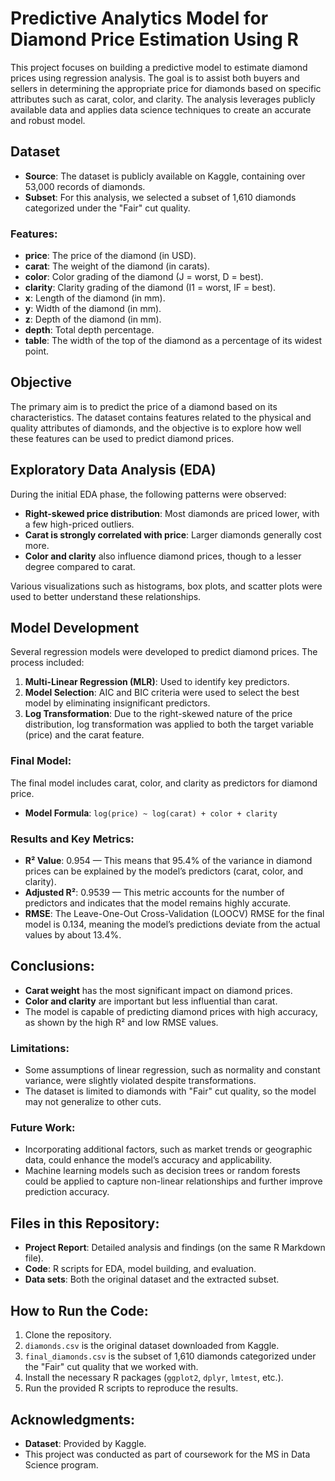 # Predictive Analytics Model for Diamond Price Estimation Using R

This project focuses on building a predictive model to estimate diamond prices using regression analysis. The goal is to assist both buyers and sellers in determining the appropriate price for diamonds based on specific attributes such as carat, color, and clarity. The analysis leverages publicly available data and applies data science techniques to create an accurate and robust model.

## Dataset
- **Source**: The dataset is publicly available on Kaggle, containing over 53,000 records of diamonds.
- **Subset**: For this analysis, we selected a subset of 1,610 diamonds categorized under the "Fair" cut quality.

### Features:
- **price**: The price of the diamond (in USD).
- **carat**: The weight of the diamond (in carats).
- **color**: Color grading of the diamond (J = worst, D = best).
- **clarity**: Clarity grading of the diamond (I1 = worst, IF = best).
- **x**: Length of the diamond (in mm).
- **y**: Width of the diamond (in mm).
- **z**: Depth of the diamond (in mm).
- **depth**: Total depth percentage.
- **table**: The width of the top of the diamond as a percentage of its widest point.

## Objective
The primary aim is to predict the price of a diamond based on its characteristics. The dataset contains features related to the physical and quality attributes of diamonds, and the objective is to explore how well these features can be used to predict diamond prices.

## Exploratory Data Analysis (EDA)
During the initial EDA phase, the following patterns were observed:
- **Right-skewed price distribution**: Most diamonds are priced lower, with a few high-priced outliers.
- **Carat is strongly correlated with price**: Larger diamonds generally cost more.
- **Color and clarity** also influence diamond prices, though to a lesser degree compared to carat.

Various visualizations such as histograms, box plots, and scatter plots were used to better understand these relationships.

## Model Development
Several regression models were developed to predict diamond prices. The process included:
1. **Multi-Linear Regression (MLR)**: Used to identify key predictors.
2. **Model Selection**: AIC and BIC criteria were used to select the best model by eliminating insignificant predictors.
3. **Log Transformation**: Due to the right-skewed nature of the price distribution, log transformation was applied to both the target variable (price) and the carat feature.

### Final Model:
The final model includes carat, color, and clarity as predictors for diamond price.
- **Model Formula**: `log(price) ~ log(carat) + color + clarity`

### Results and Key Metrics:
- **R² Value**: 0.954 — This means that 95.4% of the variance in diamond prices can be explained by the model’s predictors (carat, color, and clarity).
- **Adjusted R²**: 0.9539 — This metric accounts for the number of predictors and indicates that the model remains highly accurate.
- **RMSE**: The Leave-One-Out Cross-Validation (LOOCV) RMSE for the final model is 0.134, meaning the model’s predictions deviate from the actual values by about 13.4%.

## Conclusions:
- **Carat weight** has the most significant impact on diamond prices.
- **Color and clarity** are important but less influential than carat.
- The model is capable of predicting diamond prices with high accuracy, as shown by the high R² and low RMSE values.

### Limitations:
- Some assumptions of linear regression, such as normality and constant variance, were slightly violated despite transformations.
- The dataset is limited to diamonds with "Fair" cut quality, so the model may not generalize to other cuts.

### Future Work:
- Incorporating additional factors, such as market trends or geographic data, could enhance the model’s accuracy and applicability.
- Machine learning models such as decision trees or random forests could be applied to capture non-linear relationships and further improve prediction accuracy.

## Files in this Repository:
- **Project Report**: Detailed analysis and findings (on the same R Markdown file).
- **Code**: R scripts for EDA, model building, and evaluation.
- **Data sets**: Both the original dataset and the extracted subset.

## How to Run the Code:
1. Clone the repository.
2. `diamonds.csv` is the original dataset downloaded from Kaggle.
3. `final_diamonds.csv` is the subset of 1,610 diamonds categorized under the "Fair" cut quality that we worked with.
4. Install the necessary R packages (`ggplot2`, `dplyr`, `lmtest`, etc.).
5. Run the provided R scripts to reproduce the results.

## Acknowledgments:
- **Dataset**: Provided by Kaggle.
- This project was conducted as part of coursework for the MS in Data Science program.
